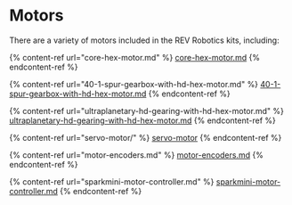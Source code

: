 # Motors

There are a variety of motors included in the REV Robotics kits, including:

{% content-ref url="core-hex-motor.md" %}
[core-hex-motor.md](core-hex-motor.md)
{% endcontent-ref %}

{% content-ref url="40-1-spur-gearbox-with-hd-hex-motor.md" %}
[40-1-spur-gearbox-with-hd-hex-motor.md](40-1-spur-gearbox-with-hd-hex-motor.md)
{% endcontent-ref %}

{% content-ref url="ultraplanetary-hd-gearing-with-hd-hex-motor.md" %}
[ultraplanetary-hd-gearing-with-hd-hex-motor.md](ultraplanetary-hd-gearing-with-hd-hex-motor.md)
{% endcontent-ref %}

{% content-ref url="servo-motor/" %}
[servo-motor](servo-motor/)
{% endcontent-ref %}

{% content-ref url="motor-encoders.md" %}
[motor-encoders.md](motor-encoders.md)
{% endcontent-ref %}

{% content-ref url="sparkmini-motor-controller.md" %}
[sparkmini-motor-controller.md](sparkmini-motor-controller.md)
{% endcontent-ref %}
